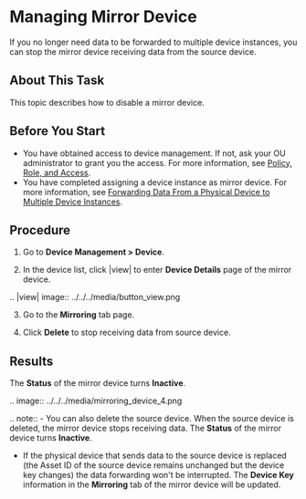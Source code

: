 # Managing Mirror Device

If you no longer need data to be forwarded to multiple device instances, you can stop the mirror device receiving data from the source device.

## About This Task

This topic describes how to disable a mirror device.

## Before You Start

- You have obtained access to device management. If not, ask your OU administrator to grant you the access. For more information, see [Policy, Role, and Access](/docs/iam/en/dev/access_policy).
- You have completed assigning a device instance as mirror device. For more information, see [Forwarding Data From a Physical Device to Multiple Device Instances](mirroring_device_data).

## Procedure

1. Go to **Device Management > Device**.

2. In the device list, click |view| to enter **Device Details** page of the mirror device.

 .. |view| image:: ../../../media/button_view.png

3. Go to the **Mirroring** tab page.

4. Click **Delete** to stop receiving data from source device.

## Results

The **Status** of the mirror device turns **Inactive**.

.. image:: ../../../media/mirroring_device_4.png

.. note:: - You can also delete the source device. When the source device is deleted, the mirror device stops receiving data. The **Status** of the mirror device turns **Inactive**.
   - If the physical device that sends data to the source device is replaced (the Asset ID of the source device remains unchanged but the device key changes) the data forwarding won't be interrupted. The **Device Key** information in the **Mirroring** tab of the mirror device will be updated.


<!--end-->
